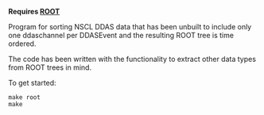 **Requires [ROOT](https://root.cern.ch/)**

Program for sorting NSCL DDAS data that has been unbuilt to include only one ddaschannel per DDASEvent and the resulting ROOT tree is time ordered. 

The code has been written with the functionality to extract other data types from ROOT trees in mind. 

To get started:

    make root
    make

